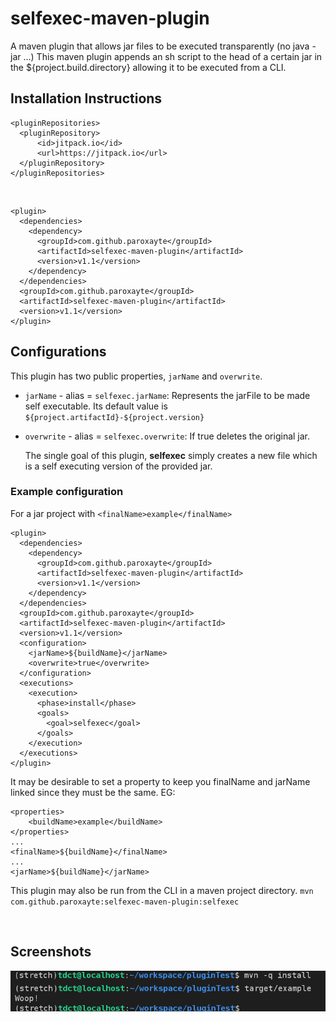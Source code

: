 # selfexec-maven-plugin

A maven plugin that allows jar files to be executed transparently (no java -jar ...)
This maven plugin appends an sh script to the head of a certain jar in the ${project.build.directory} allowing it to be executed from a CLI.
</br>

## Installation Instructions

    <pluginRepositories>
      <pluginRepository>
          <id>jitpack.io</id>
          <url>https://jitpack.io</url>
      </pluginRepository>
    </pluginRepositories>
</br>

    <plugin>
      <dependencies>
        <dependency>
          <groupId>com.github.paroxayte</groupId>
          <artifactId>selfexec-maven-plugin</artifactId>
          <version>v1.1</version>
        </dependency>
      </dependencies>
      <groupId>com.github.paroxayte</groupId>
      <artifactId>selfexec-maven-plugin</artifactId>
      <version>v1.1</version>
    </plugin>


## Configurations

This plugin has two public properties, `jarName`  and `overwrite`.

* `jarName` - alias = `selfexec.jarName`: Represents the jarFile to be made self executable. Its default value is `${project.artifactId}-${project.version}`

* `overwrite` - alias = `selfexec.overwrite`: If true deletes the original jar.
  
  The single goal of this plugin, **selfexec** simply creates a new file which is a self executing version of the provided jar.

### Example configuration

For a jar project with `<finalName>example</finalName>`

    <plugin>
      <dependencies>
        <dependency>
          <groupId>com.github.paroxayte</groupId>
          <artifactId>selfexec-maven-plugin</artifactId>
          <version>v1.1</version>
        </dependency>
      </dependencies>
      <groupId>com.github.paroxayte</groupId>
      <artifactId>selfexec-maven-plugin</artifactId>
      <version>v1.1</version>
      <configuration>
        <jarName>${buildName}</jarName>
        <overwrite>true</overwrite>
      </configuration>
      <executions>
        <execution>
          <phase>install</phase>
          <goals>
            <goal>selfexec</goal>
          </goals>
        </execution>
      </executions>
    </plugin>

It may be desirable to set a property to keep you finalName and jarName linked since they must be the same. EG:

    <properties>
        <buildName>example</buildName>
    </properties>
    ...
    <finalName>${buildName}</finalName>
    ...
    <jarName>${buildName}</jarName>

This plugin may also be run from the CLI in a maven project directory. `mvn com.github.paroxayte:selfexec-maven-plugin:selfexec`

</br>

## Screenshots

![example](/exampleSSv2.png?raw=true "simple")
